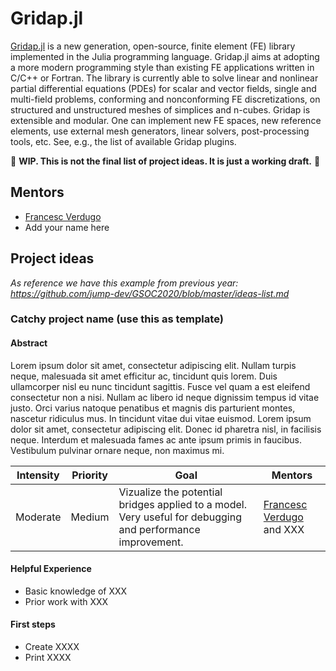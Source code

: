 # Gridap.jl

[Gridap.jl](https://github.com/gridap/Gridap.jl) is a new generation, open-source, finite element (FE) library implemented in the Julia programming language. Gridap.jl aims at adopting a more modern programming style than existing FE applications written in C/C++ or Fortran.  The library is currently able to solve linear and nonlinear partial differential equations (PDEs) for scalar and vector fields, single and multi-field problems, conforming and nonconforming FE discretizations, on structured and unstructured meshes of simplices and n-cubes. Gridap is extensible and modular. One can implement new FE spaces, new reference elements, use external mesh generators, linear solvers, post-processing tools, etc. See, e.g., the list of available Gridap plugins.

🚧 **WIP. This is not the final list of project ideas. It is just a working draft.** 🚧


## Mentors

- [Francesc Verdugo](https://github.com/fverdugo)
- Add your name here 

## Project ideas

*As reference we have this example from previous year: https://github.com/jump-dev/GSOC2020/blob/master/ideas-list.md*


### Catchy project name (use this as template)

#### Abstract

Lorem ipsum dolor sit amet, consectetur adipiscing elit. Nullam turpis neque, malesuada sit amet efficitur ac, tincidunt quis lorem. Duis ullamcorper nisl eu nunc tincidunt sagittis. Fusce vel quam a est eleifend consectetur non a nisi. Nullam ac libero id neque dignissim tempus id vitae justo. Orci varius natoque penatibus et magnis dis parturient montes, nascetur ridiculus mus. In tincidunt vitae dui vitae euismod. Lorem ipsum dolor sit amet, consectetur adipiscing elit. Donec id pharetra nisl, in facilisis neque. Interdum et malesuada fames ac ante ipsum primis in faucibus. Vestibulum pulvinar ornare neque, non maximus mi.


| **Intensity** | **Priority** | **Goal**  | **Mentors**  |
| -------------                          | ------------              | ------------- | -----------              |
| Moderate  |  Medium  | Vizualize the potential bridges applied to a model. Very useful for debugging and performance improvement. |  [Francesc Verdugo](https://github.com/fverdugo) and XXX|

#### Helpful Experience

- Basic knowledge of XXX
- Prior work with XXX


#### First steps

- Create XXXX
- Print XXXX

